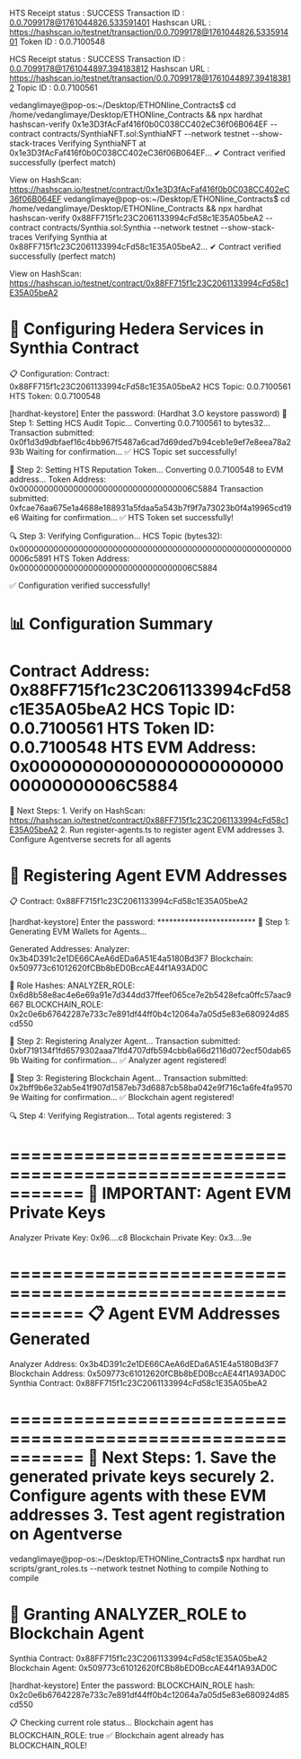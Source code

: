 HTS
Receipt status           : SUCCESS
Transaction ID           : 0.0.7099178@1761044826.533591401
Hashscan URL             : https://hashscan.io/testnet/transaction/0.0.7099178@1761044826.533591401
Token ID                 : 0.0.7100548

HCS
Receipt status           : SUCCESS
Transaction ID           : 0.0.7099178@1761044897.394183812
Hashscan URL             : https://hashscan.io/testnet/transaction/0.0.7099178@1761044897.394183812
Topic ID                 : 0.0.7100561


vedanglimaye@pop-os:~/Desktop/ETHONline_Contracts$ cd /home/vedanglimaye/Desktop/ETHONline_Contracts && npx hardhat hashscan-verify 0x1e3D3fAcFaf416f0b0C038CC402eC36f06B064EF --contract contracts/SynthiaNFT.sol:SynthiaNFT 
--network testnet --show-stack-traces
Verifying SynthiaNFT at 0x1e3D3fAcFaf416f0b0C038CC402eC36f06B064EF...
✔ Contract verified successfully (perfect match)

View on HashScan: https://hashscan.io/testnet/contract/0x1e3D3fAcFaf416f0b0C038CC402eC36f06B064EF
vedanglimaye@pop-os:~/Desktop/ETHONline_Contracts$ cd /home/vedanglimaye/Desktop/ETHONline_Contracts && npx hardhat hashscan-verify 0x88FF715f1c23C2061133994cFd58c1E35A05beA2 --contract contracts/Synthia.sol:Synthia --network testnet --show-stack-traces
Verifying Synthia at 0x88FF715f1c23C2061133994cFd58c1E35A05beA2...
✔ Contract verified successfully (perfect match)

View on HashScan: https://hashscan.io/testnet/contract/0x88FF715f1c23C2061133994cFd58c1E35A05beA2


🔧 Configuring Hedera Services in Synthia Contract
============================================================

📋 Configuration:
    Contract: 0x88FF715f1c23C2061133994cFd58c1E35A05beA2
    HCS Topic: 0.0.7100561
    HTS Token: 0.0.7100548

[hardhat-keystore] Enter the password: (Hardhat 3.O keystore password)
📝 Step 1: Setting HCS Audit Topic...
    Converting 0.0.7100561 to bytes32...
    Transaction submitted: 0x0f1d3d9dbfaef16c4bb967f5487a6cad7d69ded7b94ceb1e9ef7e8eea78a293b
    Waiting for confirmation...
    ✅ HCS Topic set successfully!

🎨 Step 2: Setting HTS Reputation Token...
    Converting 0.0.7100548 to EVM address...
    Token Address: 0x00000000000000000000000000000000006C5884
    Transaction submitted: 0xfcae76aa675e1a4688e188931a5fdaa5a543b7f9f7a73023b0f4a19965cd19e6
    Waiting for confirmation...
    ✅ HTS Token set successfully!

🔍 Step 3: Verifying Configuration...
    HCS Topic (bytes32): 0x00000000000000000000000000000000000000000000000000000000006c5891
    HTS Token Address: 0x00000000000000000000000000000000006C5884

✅ Configuration verified successfully!

📊 Configuration Summary
============================================================
Contract Address: 0x88FF715f1c23C2061133994cFd58c1E35A05beA2
HCS Topic ID: 0.0.7100561
HTS Token ID: 0.0.7100548
HTS EVM Address: 0x00000000000000000000000000000000006C5884
============================================================

🎯 Next Steps:
    1. Verify on HashScan:
       https://hashscan.io/testnet/contract/0x88FF715f1c23C2061133994cFd58c1E35A05beA2
    2. Run register-agents.ts to register agent EVM addresses
    3. Configure Agentverse secrets for all agents


🤖 Registering Agent EVM Addresses
============================================================

📋 Contract: 0x88FF715f1c23C2061133994cFd58c1E35A05beA2

[hardhat-keystore] Enter the password: *************************
🔑 Step 1: Generating EVM Wallets for Agents...

Generated Addresses:
    Analyzer:   0x3b4D391c2e1DE66CAeA6dEDa6A51E4a5180Bd3F7
    Blockchain: 0x509773c61012620fCBb8bED0BccAE44f1A93AD0C

📜 Role Hashes:
    ANALYZER_ROLE:   0x6d8b58e8ac4e6e69a91e7d344dd37ffeef065ce7e2b5428efca0ffc57aac9667
    BLOCKCHAIN_ROLE: 0x2c0e6b67642287e733c7e891df44ff0b4c12064a7a05d5e83e680924d85cd550

📝 Step 2: Registering Analyzer Agent...
    Transaction submitted: 0xbf719134f1fd6579302aaa71fd4707dfb594cbb6a66d2116d072ecf50dab659b
    Waiting for confirmation...
    ✅ Analyzer agent registered!

📝 Step 3: Registering Blockchain Agent...
    Transaction submitted: 0x2bff9b6e32ab5e41f907d1587eb73d6887cb58ba042e9f716c1a6fe4fa95709e
    Waiting for confirmation...
    ✅ Blockchain agent registered!

🔍 Step 4: Verifying Registration...
    Total agents registered: 3

===========================================================
🔐 IMPORTANT: Agent EVM Private Keys
===========================================================

Analyzer Private Key: 0x96....c8
Blockchain Private Key: 0x3....9e

===========================================================
📋 Agent EVM Addresses Generated
===========================================================
Analyzer Address: 0x3b4D391c2e1DE66CAeA6dEDa6A51E4a5180Bd3F7
Blockchain Address: 0x509773c61012620fCBb8bED0BccAE44f1A93AD0C
Synthia Contract: 0x88FF715f1c23C2061133994cFd58c1E35A05beA2

===========================================================
🎯 Next Steps:
    1. Save the generated private keys securely
    2. Configure agents with these EVM addresses
    3. Test agent registration on Agentverse
===========================================================



vedanglimaye@pop-os:~/Desktop/ETHONline_Contracts$ npx hardhat run scripts/grant_roles.ts --network testnet
Nothing to compile
Nothing to compile

🔐 Granting ANALYZER_ROLE to Blockchain Agent
============================================================
Synthia Contract: 0x88FF715f1c23C2061133994cFd58c1E35A05beA2
Blockchain Agent: 0x509773c61012620fCBb8bED0BccAE44f1A93AD0C

[hardhat-keystore] Enter the password: 
BLOCKCHAIN_ROLE hash: 0x2c0e6b67642287e733c7e891df44ff0b4c12064a7a05d5e83e680924d85cd550

📋 Checking current role status...
Blockchain agent has BLOCKCHAIN_ROLE: true
✅ Blockchain agent already has BLOCKCHAIN_ROLE!